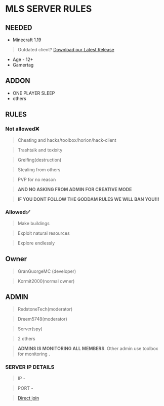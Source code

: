 # **MLS** SERVER RULES 

## **NEEDED**

- Minecraft 1.19
> Outdated client? [Download our Latest Release](https://guormit.cf/get/minecraft/latest)

- Age - 12+ 
- Gamertag 

## ADDON
- ONE PLAYER SLEEP
- others

## **RULES**
### Not allowed❌
> Cheating and hacks/toolbox/horion/hack-client

> Trashtalk and toxixity

> Greifing(destruction)

> Stealing from others

> PVP for no reason

> **AND NO ASKING FROM ADMIN FOR CREATIVE MODE**

> **IF YOU DONT FOLLOW THE GODDAM RULES WE WILL BAN YOU!!!**

### Allowed✅

> Make buildings

> Exploit natural resources

> Explore endlessly

## Owner

> GranGuorgeMC (developer)

> Kormit2000(normal owner)

## ADMIN

> RedstoneTech(moderator)

> Dreem5748(moderator)

> Server(spy)

>2 others

> **ADMINS IS MONITORING ALL MEMBERS**.  Other admin use toolbox for monitoring .
### SERVER IP DETAILS

> IP - 

> PORT - 

> [Direct join](https://join.moonlightsmp.guormit.cf)
